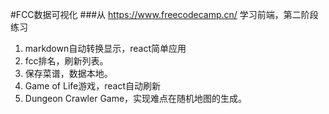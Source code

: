 #FCC数据可视化
###从 https://www.freecodecamp.cn/ 学习前端，第二阶段练习

1. markdown自动转换显示，react简单应用
2. fcc排名，刷新列表。
3. 保存菜谱，数据本地。
4. Game of Life游戏，react自动刷新
5. Dungeon Crawler Game，实现难点在随机地图的生成。
